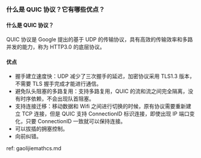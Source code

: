 ### 什么是 QUIC 协议？它有哪些优点？

#### 什么是 QUIC 协议？

QUIC 协议是 Google 提出的基于 UDP 的传输协议，具有高效的传输效率和多路并发的能力，称为 HTTP3.0 的底层协议。

#### 优点

- 握手建立速度快：UDP 减少了三次握手的延迟，加密协议采用 TLS1.3 版本，不需要 TLS 握手完成才能进行通信。
- 避免队头阻塞的多路复用：支持多路复用，QUIC 的流和流之间完全隔离，没有时序依赖，不会出现队首阻塞。
- 支持连接迁移：移动数据和 Wifi 之间进行切换的时候，原有协议需要重新建立 TCP 连接，但是 QUIC 支持 ConnectionID 标识连接，即使出现 IP 端口变化，只要 ConnectionID 一致就可以保持连接。
- 可以拔插的拥塞控制。
- 向前纠错。

ref: gaolijiemathcs.md
